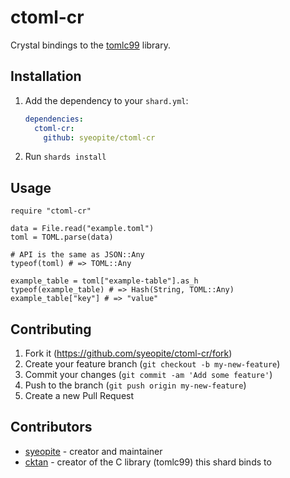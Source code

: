 # ctoml-cr

Crystal bindings to the [tomlc99](https://github.com/cktan/tomlc99) library.

## Installation

1. Add the dependency to your `shard.yml`:

   ```yaml
   dependencies:
     ctoml-cr:
       github: syeopite/ctoml-cr
   ```

2. Run `shards install`

## Usage

```crystal
require "ctoml-cr"

data = File.read("example.toml")
toml = TOML.parse(data) 

# API is the same as JSON::Any
typeof(toml) # => TOML::Any

example_table = toml["example-table"].as_h
typeof(example_table) # => Hash(String, TOML::Any)
example_table["key"] # => "value"

```

## Contributing

1. Fork it (<https://github.com/syeopite/ctoml-cr/fork>)
2. Create your feature branch (`git checkout -b my-new-feature`)
3. Commit your changes (`git commit -am 'Add some feature'`)
4. Push to the branch (`git push origin my-new-feature`)
5. Create a new Pull Request

## Contributors

- [syeopite](https://github.com/syeopite) - creator and maintainer
- [cktan](https://github.com/cktan/tomlc99) - creator of the C library (tomlc99) this shard binds to
